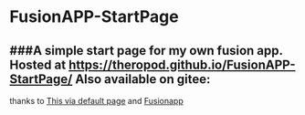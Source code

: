 # FusionAPP-StartPage
###A simple start page for my own fusion app.
Hosted at https://theropod.github.io/FusionAPP-StartPage/
Also available on gitee: 
---
thanks to [This via default page](http://leftshine.gitee.io/viaindex/defaultpage/index.html)
and [Fusionapp](https://www.coolapk.com/apk/cn.coldsong.fusionapp)
